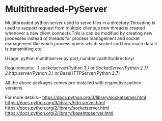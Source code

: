 # Multithreaded-PyServer
Multithreaded python server used to serve files in a directory.Threading is used to support request from multiple clients,a new thread is created whenever a new client connects.This is can be modified by creating new processes instead of threads for process management and socket management like which process opens which socket and how much data it is transmitting etc.

Usage: python multithserver.py port_number /path/to/directory/

Requirements:-
              1.socketserver(Python 3.*) or SocketServer(Python 2.7)
              2.http.server(Python 3.*) or BaseHTTPServer(Python 2.7)
              
All the above packages comes pre-installed with respective python versions.

For more details:-
https://docs.python.org/3/library/socketserver.html
https://docs.python.org/3/library/http.server.html
https://docs.python.org/2/library/socketserver.html
https://docs.python.org/2/library/basehttpserver.html
